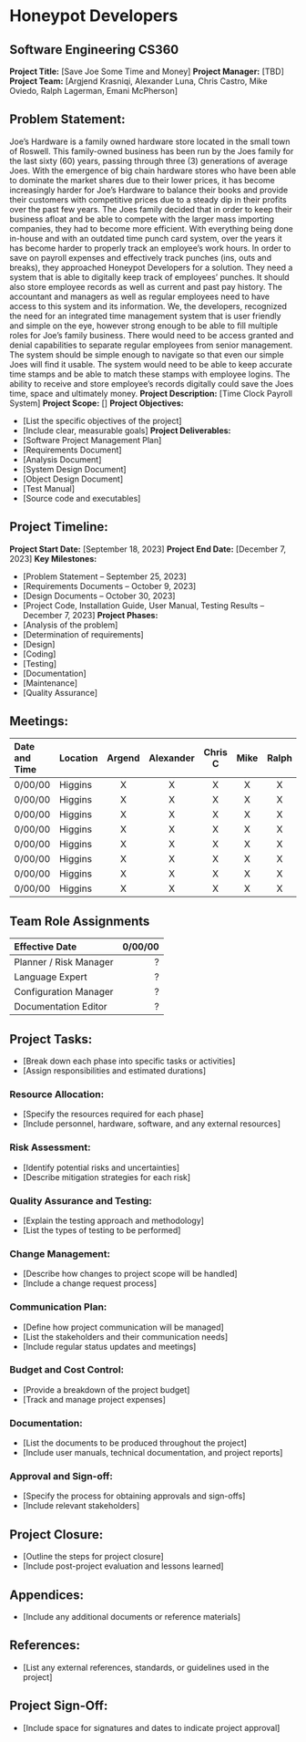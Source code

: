 # Honeypot Developers
## Software Engineering CS360
**Project Title:** [Save Joe Some Time and Money]
**Project Manager:** [TBD]
**Project Team:** [Argjend Krasniqi, Alexander Luna, Chris Castro, Mike Oviedo, Ralph Lagerman, Emani McPherson]
## Problem Statement:
Joe’s Hardware is a family owned hardware store located in the small town of Roswell. This family-owned business has been run by the Joes family for the last sixty (60) years, passing through three (3) generations of average Joes. With the emergence of big chain hardware stores who have been able to dominate the market shares due to their lower prices, it has become increasingly harder for Joe’s Hardware to balance their books and provide their customers with competitive prices due to a steady dip in their profits over the past few years. The Joes family decided that in order to keep their business afloat and be able to compete with the larger mass importing companies, they had to become more efficient.
With everything being done in-house and with an outdated time punch card system, over the years it has become harder to properly track an employee’s work hours. In order to save on payroll expenses and effectively track punches (ins, outs and breaks), they approached Honeypot Developers for a solution. They need a system that is able to digitally keep track of employees’ punches. It should also store employee records as well as current and past pay history. The accountant and managers as well as regular employees need to have access to this system and its information.
We, the developers, recognized the need for an integrated time management system that is user friendly and simple on the eye, however strong enough to be able to fill multiple roles for Joe’s family business. There would need to be access granted and denial capabilities to separate regular employees from senior management. The system should be simple enough to navigate so that even our simple Joes will find it usable. The system would need to be able to keep accurate time stamps and be able to match these stamps with employee logins. The ability to receive and store employee’s records digitally could save the Joes time, space and ultimately money.
**Project Description:** [Time Clock Payroll System]
**Project Scope:** []
**Project Objectives:**
- [List the specific objectives of the project]
- [Include clear, measurable goals]
**Project Deliverables:**
- [Software Project Management Plan]
- [Requirements Document]
- [Analysis Document]
- [System Design Document]
- [Object Design Document]
- [Test Manual]
- [Source code and executables]
## Project Timeline:
**Project Start Date:** [September 18, 2023]
**Project End Date:** [December 7, 2023]
**Key Milestones:**
- [Problem Statement – September 25, 2023]
- [Requirements Documents – October 9, 2023]
- [Design Documents – October 30, 2023]
- [Project Code, Installation Guide, User Manual, Testing Results – December 7, 2023]
**Project Phases:**
- [Analysis of the problem]
- [Determination of requirements]
- [Design]
- [Coding]
- [Testing]
- [Documentation]
- [Maintenance]
- [Quality Assurance]

## Meetings:
| Date and Time | Location | Argend | Alexander | Chris C | Mike | Ralph | Emani |
| :------------ | :------- | :----: | :-------: | :-----: | :--: | :---: | :---: |
|0/00/00|Higgins|X|X|X|X|X|X|
|0/00/00|Higgins|X|X|X|X|X|X|
|0/00/00|Higgins|X|X|X|X|X|X|
|0/00/00|Higgins|X|X|X|X|X|X|
|0/00/00|Higgins|X|X|X|X|X|X|
|0/00/00|Higgins|X|X|X|X|X|X|
|0/00/00|Higgins|X|X|X|X|X|X|
|0/00/00|Higgins|X|X|X|X|X|X|

## Team Role Assignments
|Effective Date| 0/00/00 |
| :----------- | ------: |
|Planner / Risk Manager| ? |
|Language Expert| ? |
|Configuration Manager| ? |
|Documentation Editor| ? |

## Project Tasks:
- [Break down each phase into specific tasks or activities]
- [Assign responsibilities and estimated durations]
### Resource Allocation:
- [Specify the resources required for each phase]
- [Include personnel, hardware, software, and any external resources]
### Risk Assessment:
- [Identify potential risks and uncertainties]
- [Describe mitigation strategies for each risk]
### Quality Assurance and Testing:
- [Explain the testing approach and methodology]
- [List the types of testing to be performed]
### Change Management:
- [Describe how changes to project scope will be handled]
- [Include a change request process]
### Communication Plan:
- [Define how project communication will be managed]
- [List the stakeholders and their communication needs]
- [Include regular status updates and meetings]
### Budget and Cost Control:
- [Provide a breakdown of the project budget]
- [Track and manage project expenses]
### Documentation:
- [List the documents to be produced throughout the project]
- [Include user manuals, technical documentation, and project reports]
### Approval and Sign-off:
- [Specify the process for obtaining approvals and sign-offs]
- [Include relevant stakeholders]
## Project Closure:
- [Outline the steps for project closure]
- [Include post-project evaluation and lessons learned]
## Appendices:
- [Include any additional documents or reference materials]
## References:
- [List any external references, standards, or guidelines used in the project]
## Project Sign-Off:
- [Include space for signatures and dates to indicate project approval]
